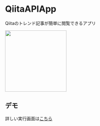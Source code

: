 # QiitaAPIApp
Qiitaのトレンド記事が簡単に閲覧できるアプリ

<td><img src="https://user-images.githubusercontent.com/50735539/103475144-d620e500-4ded-11eb-91d0-b23de8df1f74.png" width="200"></td>

## デモ
詳しい実行画面は[こちら](https://drive.google.com/file/d/1YWNOc9S-4q3K2vy0lvGoL0ZHMYunRwyV/view?usp=sharing)
